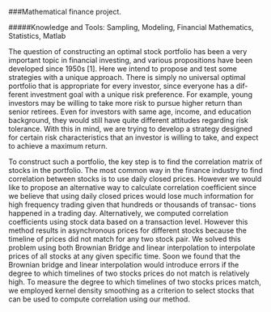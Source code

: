 ###Mathematical finance project.

#####Knowledge and Tools: Sampling, Modeling, Financial Mathematics, Statistics, Matlab

The question of constructing an optimal stock portfolio has been a very important topic in financial investing, and various propositions have been developed since 1950s [1]. Here we intend to propose and test some strategies with a unique approach. There is simply no universal optimal portfolio that is appropriate for every investor, since everyone has a dif- ferent investment goal with a unique risk preference. For example, young investors may be willing to take more risk to pursue higher return than senior retirees. Even for investors with same age, income, and education background, they would still have quite different attitudes regarding risk tolerance. With this in mind, we are trying to develop a strategy designed for certain risk characteristics that an investor is willing to take, and expect to achieve a maximum return.

To construct such a portfolio, the key step is to find the correlation matrix of stocks in the portfolio. The most common way in the finance industry to find correlation between stocks is to use daily closed prices. However we would like to propose an alternative way to calculate correlation coefficient since we believe that using daily closed prices would lose much information for high frequency trading given that hundreds or thousands of transac- tions happened in a trading day. Alternatively, we computed correlation coefficients using stock data based on a transaction level. However this method results in asynchronous prices for different stocks because the timeline of prices did not match for any two stock pair. We solved this problem using both Brownian Bridge and linear interpolation to interpolate prices of all stocks at any given specific time. Soon we found that the Brownian bridge and linear interpolation would introduce errors if the degree to which timelines of two stocks prices do not match is relatively high. To measure the degree to which timelines of two stocks prices match, we employed kernel density smoothing as a criterion to select stocks that can be used to compute correlation using our method.
